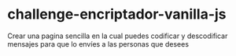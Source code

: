 # challenge-encriptador-vanilla-js
Crear una pagina sencilla en la cual puedes codificar y descodificar mensajes para que lo envíes a las personas que desees
